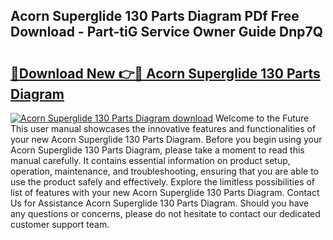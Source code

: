 ## Acorn Superglide 130 Parts Diagram PDf Free Download - Part-tiG Service Owner Guide Dnp7Q

# <h2><a href="http://dfh5xxa.blite.top/?on=Acorn+Superglide+130+Parts+Diagram">🔗Download New 👉🔴 Acorn Superglide 130 Parts Diagram</a></h2>

[![Acorn Superglide 130 Parts Diagram download](https://i.imgur.com/lujVjoI.png)](http://dfh5xxa.blite.top/?on=Acorn+Superglide+130+Parts+Diagram)
Welcome to the Future This user manual showcases the innovative features and functionalities of your new Acorn Superglide 130 Parts Diagram. Before you begin using your Acorn Superglide 130 Parts Diagram, please take a moment to read this manual carefully. It contains essential information on product setup, operation, maintenance, and troubleshooting, ensuring that you are able to use the product safely and effectively. Explore the limitless possibilities of list of features with your new Acorn Superglide 130 Parts Diagram. Contact Us for Assistance Acorn Superglide 130 Parts Diagram. Should you have any questions or concerns, please do not hesitate to contact our dedicated customer support team.
